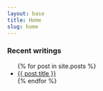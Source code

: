 ```yaml
---
layout: base
title: Home
slug: home
---
```

### Recent writings

<ul class="list">
{% for post in site.posts %}
<li>
<a href="{{ post.url }}">{{ post.title }}</a>
</li>
{% endfor %}
</ul>